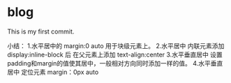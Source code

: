 # blog

This is my first commit.

小结：
1.水平居中的
margin:0 auto
用于块级元素上。
2.水平居中
内联元素添加 display:inline-block 后
在父元素上添加 text-align:center 
3.水平垂直居中
设置padding和margin的值使其居中，一般相对方向同时添加一样的值。
4.水平垂直居中
定位元素
margin：0px auto

